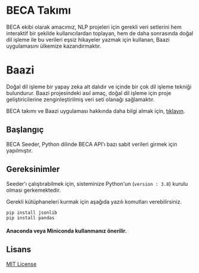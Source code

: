# BECA Takımı

BECA ekibi olarak amacımız, NLP projeleri için gerekli veri setlerini hem interaktif bir şekilde kullanıcılardan toplayan, hem de daha sonrasında doğal dil işleme ile bu verileri eşsiz hikayeler yazmak için kullanan, Baazi uygulamasını ülkemize kazandırmaktır.

# Baazi

Doğal dil işleme bir yapay zeka alt dalıdır ve içinde bir çok dil işleme tekniği bulundurur. Baazi projesindeki asıl amaç, doğal dil işleme için proje geliştiricilerine zenginleştirilmiş veri seti olanağı sağlamaktır.

BECA takımı ve Baazi uygulaması hakkında daha bilgi almak için, [tıklayın](https://www.google.com/).

## Başlangıç

BECA Seeder, Python dilinde BECA API'ı bazı sabit verileri girmek için yapılmıştır.

## Gereksinimler

Seeder'ı çalıştırabilmek için, sisteminize Python'un (```version : 3.8```) kurulu olması gerkemektedir.

Gerekli kütüphaneleri kurmak için aşağıda yazılı komutları verebilirsiniz.

```
pip install jsonlib
pip install pandas
```

#### Anaconda veya Miniconda kullanmanız önerilir.

## Lisans
[MIT License](LICENSE)
